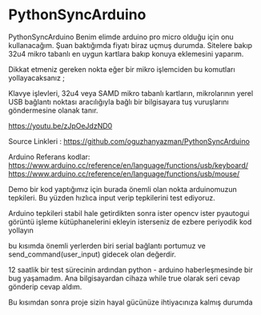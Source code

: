# PythonSyncArduino
PythonSyncArduino
Benim elimde arduino pro micro olduğu için onu kullanacağım. Şuan baktığımda fiyatı biraz uçmuş durumda. Sitelere bakıp 32u4 mikro tabanlı en uygun kartlara bakıp konuya eklemesini yaparım.


Dikkat etmeniz gereken nokta eğer bir mikro işlemciden bu komutları yollayacaksanız ;

Klavye işlevleri, 32u4 veya SAMD mikro tabanlı kartların, mikrolarının yerel USB bağlantı noktası aracılığıyla bağlı bir bilgisayara tuş vuruşlarını göndermesine olanak tanır.

https://youtu.be/zJpOeJdzND0

Source Linkleri : https://github.com/oguzhanyazman/PythonSyncArduino

Arduino Referans kodlar:
https://www.arduino.cc/reference/en/language/functions/usb/keyboard/
https://www.arduino.cc/reference/en/language/functions/usb/mouse/

Demo bir kod yaptığımız için burada önemli olan nokta arduinomuzun tepkileri. Bu yüzden hızlıca input verip tepkilerini test ediyoruz.

Arduino tepkileri stabil hale getirdikten sonra ister opencv ister pyautogui görüntü işleme kütüphanelerini ekleyin isterseniz de ezbere periyodik kod yollayın

bu kısımda önemli yerlerden biri serial bağlantı portumuz ve send_command(user_input) gidecek olan değerdir.

12 saatlik bir test sürecinin ardından python - arduino haberleşmesinde bir bug yaşamadım. Ana bilgisayardan cihaza while true olarak seri cevap gönderip cevap aldım.

Bu kısımdan sonra proje sizin hayal gücünüze ihtiyacınıza kalmış durumda

